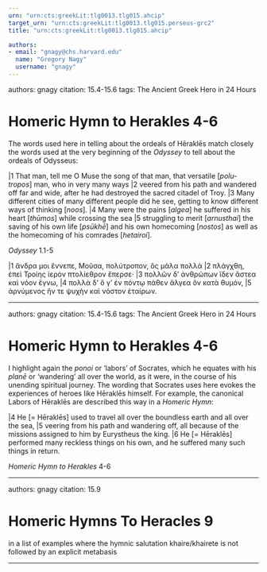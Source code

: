 ```yaml
---
urn: "urn:cts:greekLit:tlg0013.tlg015.ahcip"
target_urn: "urn:cts:greekLit:tlg0013.tlg015.perseus-grc2"
title: "urn:cts:greekLit:tlg0013.tlg015.ahcip"

authors:
- email: "gnagy@chs.harvard.edu"
  name: "Gregory Nagy"
  username: "gnagy"
---
```


authors: gnagy
citation: 15.4-15.6
tags: The Ancient Greek Hero in 24 Hours

# Homeric Hymn to Herakles 4-6

<p>The words used here in telling about the ordeals of Hēraklēs match closely the words used at the very beginning of the <em>Odyssey</em> to tell about the ordeals of Odysseus:</p><p>|1 That man, tell me O Muse the song of that man, that versatile [<em>polu-tropos</em>] man, who in very many ways |2 veered from his path and wandered off far and wide, after he had destroyed the sacred citadel of Troy. |3 Many different cities of many different people did he see, getting to know different ways of thinking [<em>noos</em>]. |4 Many were the pains [<em>algea</em>] he suffered in his heart [<em>thūmos</em>] while crossing the sea |5 struggling to merit [<em>arnusthai</em>] the saving of his own life [<em>psūkhē</em>] and his own homecoming [<em>nostos</em>] as well as the homecoming of his comrades [<em>hetairoi</em>]. </p><p><em>Odyssey</em> 1.1-5</p><p>|1 ἄνδρα μοι ἔννεπε, Μοῦσα, πολύτροπον, ὃς μάλα πολλὰ |2 πλάγχθη, ἐπεὶ Τροίης ἱερὸν πτολίεθρον ἔπερσε· |3 πολλῶν δ’ ἀνθρώπων ἴδεν ἄστεα καὶ νόον ἔγνω, |4 πολλὰ δ’ ὅ γ’ ἐν πόντῳ πάθεν ἄλγεα ὃν κατὰ θυμόν, |5 ἀρνύμενος ἥν τε ψυχὴν καὶ νόστον ἑταίρων.</p>

---

authors: gnagy
citation: 15.4-15.6
tags: The Ancient Greek Hero in 24 Hours

# Homeric Hymn to Herakles 4-6

<p>I highlight again the <em>ponoi</em> or ‘labors’ of Socrates, which he equates with his <em>planē</em> or ‘wandering’ all over the world, as it were, in the course of his unending spiritual journey. The wording that Socrates uses here evokes the experiences of heroes like Hēraklēs himself. For example, the canonical Labors of Hēraklēs are described this way in a <em>Homeric Hymn</em>: </p><p>|4 He [= Hēraklēs] used to travel all over the boundless earth and all over the sea, |5 veering from his path and wandering off, all because of the missions assigned to him by Eurystheus the king. |6 He [= Hēraklēs] performed many reckless things on his own, and he suffered many such things in return. </p><p><em>Homeric Hymn to Herakles</em> 4-6</p>

---

authors: gnagy
citation: 15.9

# Homeric Hymns To Heracles 9

<p>in a list of examples where the hymnic salutation khaire/khairete is not followed by an explicit metabasis</p>

---

